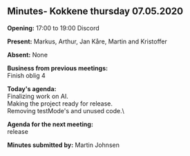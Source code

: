 ## Minutes- Kokkene thursday 07.05.2020
**Opening:**
17:00 to 19:00 Discord

**Present:**
    Markus, Arthur, Jan Kåre,  Martin and Kristoffer 

**Absent:**
    None

**Business from previous meetings:**\
     Finish oblig 4
	
**Today's agenda:**\
    Finalizing work on AI.\
    Making the project ready for release.\
    Removing testMode's and unused code.\

**Agenda for the next meeting:**\
    release

**Minutes submitted by:**
    Martin Johnsen